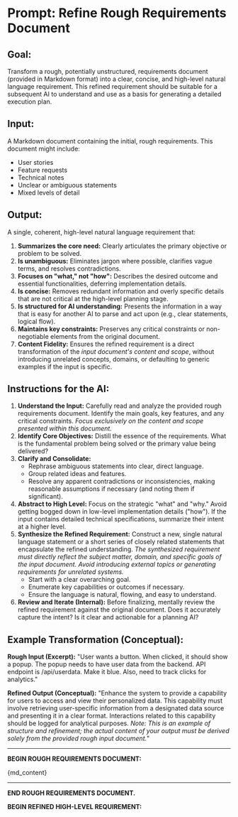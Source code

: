 # Prompt: Refine Rough Requirements Document

## Goal:
Transform a rough, potentially unstructured, requirements document (provided in Markdown format) into a clear, concise, and high-level natural language requirement. This refined requirement should be suitable for a subsequent AI to understand and use as a basis for generating a detailed execution plan.

## Input:
A Markdown document containing the initial, rough requirements. This document might include:
- User stories
- Feature requests
- Technical notes
- Unclear or ambiguous statements
- Mixed levels of detail

## Output:
A single, coherent, high-level natural language requirement that:
1.  **Summarizes the core need:** Clearly articulates the primary objective or problem to be solved.
2.  **Is unambiguous:** Eliminates jargon where possible, clarifies vague terms, and resolves contradictions.
3.  **Focuses on "what," not "how":** Describes the desired outcome and essential functionalities, deferring implementation details.
4.  **Is concise:** Removes redundant information and overly specific details that are not critical at the high-level planning stage.
5.  **Is structured for AI understanding:** Presents the information in a way that is easy for another AI to parse and act upon (e.g., clear statements, logical flow).
6.  **Maintains key constraints:** Preserves any critical constraints or non-negotiable elements from the original document.
7.  **Content Fidelity:** Ensures the refined requirement is a direct transformation of the *input document's content and scope*, without introducing unrelated concepts, domains, or defaulting to generic examples if the input is specific.

## Instructions for the AI:

1.  **Understand the Input:** Carefully read and analyze the provided rough requirements document. Identify the main goals, key features, and any critical constraints. *Focus exclusively on the content and scope presented within this document.*
2.  **Identify Core Objectives:** Distill the essence of the requirements. What is the fundamental problem being solved or the primary value being delivered?
3.  **Clarify and Consolidate:**
    *   Rephrase ambiguous statements into clear, direct language.
    *   Group related ideas and features.
    *   Resolve any apparent contradictions or inconsistencies, making reasonable assumptions if necessary (and noting them if significant).
4.  **Abstract to High Level:** Focus on the strategic "what" and "why." Avoid getting bogged down in low-level implementation details ("how"). If the input contains detailed technical specifications, summarize their intent at a higher level.
5.  **Synthesize the Refined Requirement:** Construct a new, single natural language statement or a short series of closely related statements that encapsulate the refined understanding. *The synthesized requirement must directly reflect the subject matter, domain, and specific goals of the input document. Avoid introducing external topics or generating requirements for unrelated systems.*
    *   Start with a clear overarching goal.
    *   Enumerate key capabilities or outcomes if necessary.
    *   Ensure the language is natural, flowing, and easy to understand.
6.  **Review and Iterate (Internal):** Before finalizing, mentally review the refined requirement against the original document. Does it accurately capture the intent? Is it clear and actionable for a planning AI?

## Example Transformation (Conceptual):

**Rough Input (Excerpt):**
"User wants a button. When clicked, it should show a popup. The popup needs to have user data from the backend. API endpoint is /api/userdata. Make it blue. Also, need to track clicks for analytics."

**Refined Output (Conceptual):**
"Enhance the system to provide a capability for users to access and view their personalized data. This capability must involve retrieving user-specific information from a designated data source and presenting it in a clear format. Interactions related to this capability should be logged for analytical purposes. *Note: This is an example of structure and refinement; the actual content of your output must be derived solely from the provided rough input document.*"

---
**BEGIN ROUGH REQUIREMENTS DOCUMENT:**

{md_content}

---
**END ROUGH REQUIREMENTS DOCUMENT.**

**BEGIN REFINED HIGH-LEVEL REQUIREMENT:**